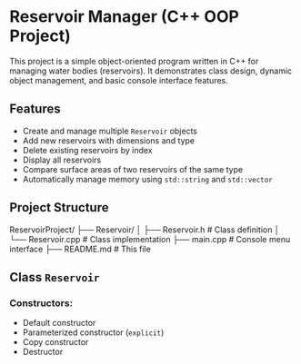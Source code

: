 # Reservoir Manager (C++ OOP Project)

This project is a simple object-oriented program written in C++ for managing water bodies (reservoirs). It demonstrates class design, dynamic object management, and basic console interface features.

## Features

- Create and manage multiple `Reservoir` objects
- Add new reservoirs with dimensions and type
- Delete existing reservoirs by index
- Display all reservoirs
- Compare surface areas of two reservoirs of the same type
- Automatically manage memory using `std::string` and `std::vector`

## Project Structure

ReservoirProject/
├── Reservoir/
│ ├── Reservoir.h # Class definition
│ └── Reservoir.cpp # Class implementation
├── main.cpp # Console menu interface
├── README.md # This file

## Class `Reservoir`

### Constructors:
- Default constructor
- Parameterized constructor (`explicit`)
- Copy constructor
- Destructor
